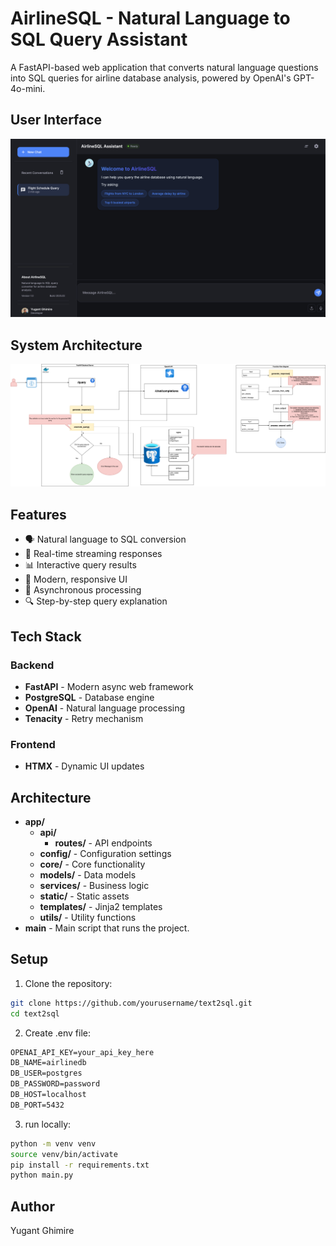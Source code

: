 # AirlineSQL - Natural Language to SQL Query Assistant

A FastAPI-based web application that converts natural language questions into SQL queries for airline database analysis, powered by OpenAI's GPT-4o-mini.

## User Interface
![alt text](images/image.png)

## System Architecture
![alt text](images/cosmofoil_architecture.png)

## Features

- 🗣️ Natural language to SQL conversion
- 🚀 Real-time streaming responses
- 📊 Interactive query results
- 🎨 Modern, responsive UI
- 🔄 Asynchronous processing
- 🔍 Step-by-step query explanation

## Tech Stack

### Backend
- **FastAPI** - Modern async web framework
- **PostgreSQL** - Database engine
- **OpenAI** - Natural language processing
- **Tenacity** - Retry mechanism

### Frontend
- **HTMX** - Dynamic UI updates


## Architecture
- **app/**
  - **api/**
    - **routes/** - API endpoints
  - **config/** - Configuration settings
  - **core/** - Core functionality
  - **models/** - Data models
  - **services/** - Business logic
  - **static/** - Static assets
  - **templates/** - Jinja2 templates
  - **utils/** - Utility functions
- **main** - Main script that runs the project.


## Setup

1. Clone the repository:
```bash
git clone https://github.com/yourusername/text2sql.git
cd text2sql
```
2. Create .env file:
```txt
OPENAI_API_KEY=your_api_key_here
DB_NAME=airlinedb
DB_USER=postgres
DB_PASSWORD=password
DB_HOST=localhost
DB_PORT=5432
```

3. run locally:
```bash
python -m venv venv
source venv/bin/activate
pip install -r requirements.txt
python main.py
```


## Author
Yugant Ghimire
